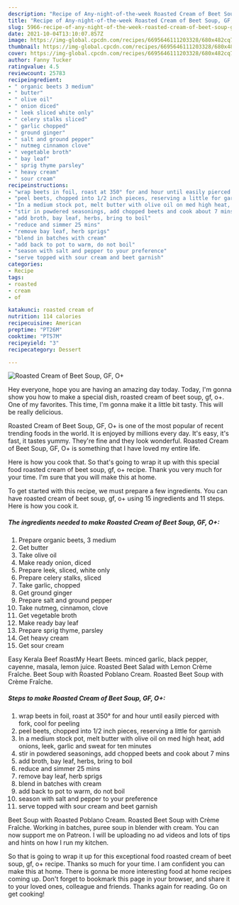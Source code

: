 ```yaml
---
description: "Recipe of Any-night-of-the-week Roasted Cream of Beet Soup, GF, O+"
title: "Recipe of Any-night-of-the-week Roasted Cream of Beet Soup, GF, O+"
slug: 5966-recipe-of-any-night-of-the-week-roasted-cream-of-beet-soup-gf-o
date: 2021-10-04T13:10:07.857Z
image: https://img-global.cpcdn.com/recipes/6695646111203328/680x482cq70/roasted-cream-of-beet-soup-gf-o-recipe-main-photo.jpg
thumbnail: https://img-global.cpcdn.com/recipes/6695646111203328/680x482cq70/roasted-cream-of-beet-soup-gf-o-recipe-main-photo.jpg
cover: https://img-global.cpcdn.com/recipes/6695646111203328/680x482cq70/roasted-cream-of-beet-soup-gf-o-recipe-main-photo.jpg
author: Fanny Tucker
ratingvalue: 4.5
reviewcount: 25783
recipeingredient:
- " organic beets 3 medium"
- " butter"
- " olive oil"
- " onion diced"
- " leek sliced white only"
- " celery stalks sliced"
- " garlic chopped"
- " ground ginger"
- " salt and ground pepper"
- " nutmeg cinnamon clove"
- " vegetable broth"
- " bay leaf"
- " sprig thyme parsley"
- " heavy cream"
- " sour cream"
recipeinstructions:
- "wrap beets in foil, roast at 350° for and hour until easily pierced with fork, cool for peeling"
- "peel beets, chopped into 1/2 inch pieces, reserving a little for garnish"
- "In a medium stock pot, melt butter with olive oil on med high heat, add onions, leek, garlic and sweat for ten minutes"
- "stir in powdered seasonings, add chopped beets and cook about 7 mins"
- "add broth, bay leaf, herbs, bring to boil"
- "reduce and simmer 25 mins"
- "remove bay leaf, herb sprigs"
- "blend in batches with cream"
- "add back to pot to warm, do not boil"
- "season with salt and pepper to your preference"
- "serve topped with sour cream and beet garnish"
categories:
- Recipe
tags:
- roasted
- cream
- of

katakunci: roasted cream of 
nutrition: 114 calories
recipecuisine: American
preptime: "PT26M"
cooktime: "PT57M"
recipeyield: "3"
recipecategory: Dessert

---
```



![Roasted Cream of Beet Soup, GF, O+](https://img-global.cpcdn.com/recipes/6695646111203328/680x482cq70/roasted-cream-of-beet-soup-gf-o-recipe-main-photo.jpg)

Hey everyone, hope you are having an amazing day today. Today, I'm gonna show you how to make a special dish, roasted cream of beet soup, gf, o+. One of my favorites. This time, I'm gonna make it a little bit tasty. This will be really delicious.

Roasted Cream of Beet Soup, GF, O+ is one of the most popular of recent trending foods in the world. It is enjoyed by millions every day. It's easy, it's fast, it tastes yummy. They're fine and they look wonderful. Roasted Cream of Beet Soup, GF, O+ is something that I have loved my entire life.

Here is how you cook that. So that&#39;s going to wrap it up with this special food roasted cream of beet soup, gf, o+ recipe. Thank you very much for your time. I&#39;m sure that you will make this at home.


To get started with this recipe, we must prepare a few ingredients. You can have roasted cream of beet soup, gf, o+ using 15 ingredients and 11 steps. Here is how you cook it.

<!--inarticleads1-->

##### The ingredients needed to make Roasted Cream of Beet Soup, GF, O+:

1. Prepare  organic beets, 3 medium
1. Get  butter
1. Take  olive oil
1. Make ready  onion, diced
1. Prepare  leek, sliced, white only
1. Prepare  celery stalks, sliced
1. Take  garlic, chopped
1. Get  ground ginger
1. Prepare  salt and ground pepper
1. Take  nutmeg, cinnamon, clove
1. Get  vegetable broth
1. Make ready  bay leaf
1. Prepare  sprig thyme, parsley
1. Get  heavy cream
1. Get  sour cream


Easy Kerala Beef RoastMy Heart Beets. minced garlic, black pepper, cayenne, masala, lemon juice. Roasted Beet Salad with Lemon Crème Fraîche. Beet Soup with Roasted Poblano Cream. Roasted Beet Soup with Crème Fraîche. 

<!--inarticleads2-->

##### Steps to make Roasted Cream of Beet Soup, GF, O+:

1. wrap beets in foil, roast at 350° for and hour until easily pierced with fork, cool for peeling
1. peel beets, chopped into 1/2 inch pieces, reserving a little for garnish
1. In a medium stock pot, melt butter with olive oil on med high heat, add onions, leek, garlic and sweat for ten minutes
1. stir in powdered seasonings, add chopped beets and cook about 7 mins
1. add broth, bay leaf, herbs, bring to boil
1. reduce and simmer 25 mins
1. remove bay leaf, herb sprigs
1. blend in batches with cream
1. add back to pot to warm, do not boil
1. season with salt and pepper to your preference
1. serve topped with sour cream and beet garnish


Beet Soup with Roasted Poblano Cream. Roasted Beet Soup with Crème Fraîche. Working in batches, puree soup in blender with cream. You can now support me on Patreon. I will be uploading no ad videos and lots of tips and hints on how I run my kitchen. 

So that is going to wrap it up for this exceptional food roasted cream of beet soup, gf, o+ recipe. Thanks so much for your time. I am confident you can make this at home. There is gonna be more interesting food at home recipes coming up. Don't forget to bookmark this page in your browser, and share it to your loved ones, colleague and friends. Thanks again for reading. Go on get cooking!
